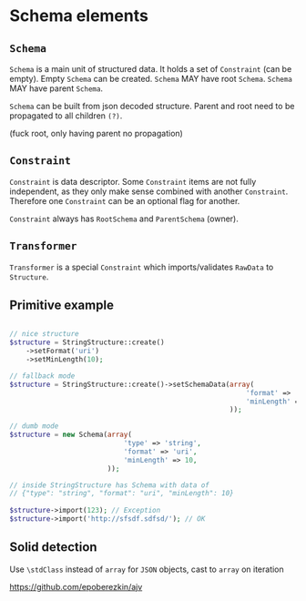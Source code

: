 # Schema elements

## `Schema`

`Schema` is a main unit of structured data. 
It holds a set of `Constraint` (can be empty).
Empty `Schema` can be created.
`Schema` MAY have root `Schema`.
`Schema` MAY have parent `Schema`.

`Schema` can be built from json decoded structure.
Parent and root need to be propagated to all children `(?)`.

(fuck root, only having parent no propagation)


## `Constraint`

`Constraint` is data descriptor. Some `Constraint` items are not fully 
independent, as they only make sense combined with another `Constraint`.
Therefore one `Constraint` can be an optional flag for another.

`Constraint` always has `RootSchema` and `ParentSchema` (owner).

## `Transformer`

`Transformer` is a special `Constraint` which imports/validates 
`RawData` to `Structure`.

## Primitive example

```php

// nice structure
$structure = StringStructure::create()
    ->setFormat('uri')
    ->setMinLength(10);

// fallback mode
$structure = StringStructure::create()->setSchemaData(array(
                                                          'format' => 'uri',
                                                          'minLength' => 10,
                                                      ));

// dumb mode
$structure = new Schema(array(
                            'type' => 'string',
                            'format' => 'uri',
                            'minLength' => 10,
                        ));

// inside StringStructure has Schema with data of
// {"type": "string", "format": "uri", "minLength": 10}
    
$structure->import(123); // Exception
$structure->import('http://sfsdf.sdfsd/'); // OK
```


## Solid detection

Use `\stdClass` instead of `array` for `JSON` objects, 
cast to `array` on iteration


https://github.com/epoberezkin/ajv